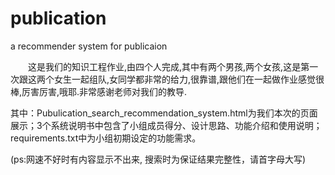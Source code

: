 # publication
a recommender system for publicaion

　　这是我们的知识工程作业,由四个人完成,其中有两个男孩,两个女孩,这是第一次跟这两个女生一起组队,女同学都非常的给力,很靠谱,跟他们在一起做作业感觉很棒,厉害厉害,哦耶.非常感谢老师对我们的教导.  

  其中：Pubulication_search_recommendation_system.html为我们本次的页面展示；3个系统说明书中包含了小组成员得分、设计思路、功能介绍和使用说明；requirements.txt中为小组初期设定的功能需求。

  (ps:网速不好时有内容显示不出来, 搜索时为保证结果完整性，请首字母大写)
